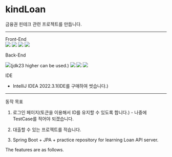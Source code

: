 # kindLoan
금융권 핀테크 관련 프로젝트를 만듭니다.

---
Front-End
<br>
![](https://img.shields.io/badge/html-007396?style=flat&logo=html5&logoColor=white")
![](https://img.shields.io/badge/css-512BD4?style=flat&logo=css3&logoColor=white")
![](https://img.shields.io/badge/vue.js-000000?style=flat&logo=vue.js&logoColor=white")
![](https://img.shields.io/badge/react.js-000000?style=flat&logo=vue.js&logoColor=white")
<br/>

Back-End

![](https://img.shields.io/badge/jdk17-007396?style=flat&logo=jdk&logoColor=white")(jdk23 higher can be used.)
![](https://img.shields.io/badge/spring-512BD4?style=flat&logo=spring&logoColor=white")
![](https://img.shields.io/badge/gradle-000000?style=flat&logo=gradle&logoColor=white")
![](https://img.shields.io/badge/jpa-000000?style=flat&logo=gradle&logoColor=white")
   
IDE
 - IntelliJ IDEA 2022.3.1(IDE를 구매하여 썻습니다.)

---
동작 목표
1. 로그인 페이지(토큰을 이용해서 ID를 유지할 수 있도록 합니다.) - 나중에 TestCase를 적어야 되겠습니다.
2. 대출할 수 있는 프로젝트를 적습니다.

3. Spring Boot + JPA + practice repository for learning Loan API server.

The features are as follows.


